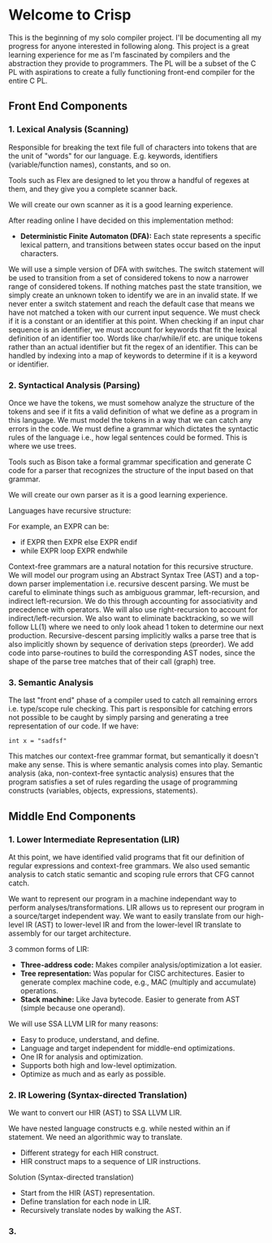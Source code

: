 # Welcome to Crisp

This is the beginning of my solo compiler project. I'll be documenting all my progress for anyone interested in following along. This project is a great learning experience for me as I'm fascinated by compilers and the abstraction they provide to programmers. The PL will be a subset of the C PL with aspirations to create a fully functioning front-end compiler for the entire C PL.

## Front End Components

### 1. Lexical Analysis (Scanning)

Responsible for breaking the text file full of characters into tokens that are the unit of "words" for our language. E.g. keywords, identifiers (variable/function names), constants, and so on.

Tools such as Flex are designed to let you throw a handful of regexes at them, and they give you a complete scanner back. 

We will create our own scanner as it is a good learning experience.

After reading online I have decided on this implementation method:

- **Deterministic Finite Automaton (DFA):** Each state represents a specific lexical pattern, and transitions between states occur based on the input characters.

We will use a simple version of DFA with switches. The switch statement will be used to transition from a set of considered tokens to now a narrower range of considered tokens. If nothing matches past the state transition, we simply create an unknown token to identify we are in an invalid state. If we never enter a switch statement and reach the default case that means we have not matched a token with our current input sequence. We must check if it is a constant or an identifier at this point. When checking if an input char sequence is an identifier, we must account for keywords that fit the lexical definition of an identifier too. Words like char/while/if etc. are unique tokens rather than an actual identifier but fit the regex of an identifier. This can be handled by indexing into a map of keywords to determine if it is a keyword or identifier.

### 2. Syntactical Analysis (Parsing)

Once we have the tokens, we must somehow analyze the structure of the tokens and see if it fits a valid definition of what we define as a program in this language. We must model the tokens in a way that we can catch any errors in the code. We must define a grammar which dictates the syntactic rules of the language i.e., how legal sentences could be formed. This is where we use trees.

Tools such as Bison take a formal grammar specification and generate C code for a parser that recognizes the structure of the input based on that grammar.

We will create our own parser as it is a good learning experience.

Languages have recursive structure:

For example, an EXPR can be:
- if EXPR then EXPR else EXPR endif
- while EXPR loop EXPR endwhile

Context-free grammars are a natural notation for this recursive structure.
We will model our program using an Abstract Syntax Tree (AST) and a top-down parser implementation i.e. recursive descent parsing. We must be careful to eliminate things such as ambiguous grammar, left-recursion, and indirect left-recursion. We do this through accounting for associativity and precedence with operators. We will also use right-recursion to account for indirect/left-recursion.
We also want to eliminate backtracking, so we will follow LL(1) where we need to only look ahead 1 token to determine our next production. Recursive-descent parsing implicitly walks a parse tree that is also implicitly shown by sequence of derivation steps (preorder). We add code into parse-routines to build the corresponding AST nodes, since the shape of the parse tree matches that of their call (graph) tree.

### 3. Semantic Analysis

The last "front end" phase of a compiler used to catch all remaining errors i.e. type/scope rule checking. This part is responsible for catching errors not possible to be caught by simply parsing and generating a tree representation of our code. If we have:

```
int x = "sadfsf"
```

This matches our context-free grammar format, but semantically it doesn't make any sense. This is where semantic analysis comes into play. Semantic analysis (aka, non-context-free syntactic analysis) ensures that the program satisfies a set of rules regarding the usage of programming constructs (variables, objects, expressions, statements). 

## Middle End Components

### 1. Lower Intermediate Representation (LIR)

At this point, we have identified valid programs that fit our definition of regular expressions and context-free grammars. We also used semantic analysis to catch static semantic and scoping rule errors that CFG cannot catch. 

We want to represent our program in a machine independant way to perform analyses/transformations. LIR allows us to represent our program in a source/target independent way. We want to easily translate from our high-level IR (AST) to lower-level IR and from the lower-level IR translate to assembly for our target architecture. 

3 common forms of LIR:
- **Three-address code:** 
Makes compiler analysis/optimization a lot easier.
- **Tree representation:**
Was popular for CISC architectures. Easier to generate complex machine code, e.g., MAC (multiply and accumulate) operations.
- **Stack machine:**
Like Java bytecode. Easier to generate from AST (simple because one operand).

We will use SSA LLVM LIR for many reasons:
- Easy to produce, understand, and define.
- Language and target independent for middle-end optimizations.
- One IR for analysis and optimization.
- Supports both high and low-level optimization.
- Optimize as much and as early as possible.

### 2. IR Lowering (Syntax-directed Translation)

We want to convert our HIR (AST) to SSA LLVM LIR. 

We have nested language constructs e.g. while nested within an if statement. 
We need an algorithmic way to translate.
- Different strategy for each HIR construct.
- HIR construct maps to a sequence of LIR instructions.

Solution (Syntax-directed translation)
- Start from the HIR (AST) representation.
- Define translation for each node in LIR.
- Recursively translate nodes by walking the AST.

### 3. 
